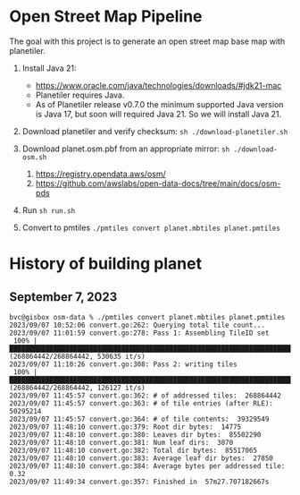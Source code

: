 
# Open Street Map Pipeline

The goal with this project is to generate an open street map base map with planetiler.

1. Install Java 21: 
    * https://www.oracle.com/java/technologies/downloads/#jdk21-mac
    * Planetiler requires Java.
    * As of Planetiler release v0.7.0 the minimum supported Java version is Java 17, but soon will required Java 21. So we will install Java 21.

1. Download planetiler and verify checksum: `sh ./download-planetiler.sh`

1. Download planet.osm.pbf from an appropriate mirror: `sh ./download-osm.sh`
    1. https://registry.opendata.aws/osm/
    1. https://github.com/awslabs/open-data-docs/tree/main/docs/osm-pds

1. Run `sh run.sh`
1. Convert to pmtiles `./pmtiles convert planet.mbtiles planet.pmtiles`


# History of building planet

## September 7, 2023

```
bvc@gisbox osm-data % ./pmtiles convert planet.mbtiles planet.pmtiles 
2023/09/07 10:52:06 convert.go:262: Querying total tile count...
2023/09/07 11:01:59 convert.go:278: Pass 1: Assembling TileID set
 100% |███████████████████████████████████████████████████████████████████████████████████████████████████████████████████████████████████████████████████████████████████████████████████████████████████████████| (268864442/268864442, 530635 it/s)           
2023/09/07 11:10:26 convert.go:308: Pass 2: writing tiles
 100% |██████████████████████████████████████████████████████████████████████████████████████████████████████████████████████████████████████████████████████████████████████████████████████████████████████████| (268864442/268864442, 126127 it/s)            
2023/09/07 11:45:57 convert.go:362: # of addressed tiles:  268864442
2023/09/07 11:45:57 convert.go:363: # of tile entries (after RLE):  50295214
2023/09/07 11:45:57 convert.go:364: # of tile contents:  39329549
2023/09/07 11:48:10 convert.go:379: Root dir bytes:  14775
2023/09/07 11:48:10 convert.go:380: Leaves dir bytes:  85502290
2023/09/07 11:48:10 convert.go:381: Num leaf dirs:  3070
2023/09/07 11:48:10 convert.go:382: Total dir bytes:  85517065
2023/09/07 11:48:10 convert.go:383: Average leaf dir bytes:  27850
2023/09/07 11:48:10 convert.go:384: Average bytes per addressed tile: 0.32
2023/09/07 11:49:34 convert.go:357: Finished in  57m27.707182667s
```
